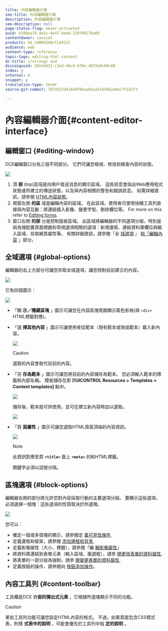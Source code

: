 ```yaml
---
title: 內容編輯器介面
seo-title: 內容編輯器介面
description: 內容編輯器介面
seo-description: null
page-status-flag: never-activated
uuid: b108ea74-ae2c-4e47-bee8-12070927ba89
contentOwner: sauviat
products: SG_CAMPAIGN/CLASSIC
audience: web
content-type: reference
topic-tags: editing-html-content
dc-title: </strong> and
discoiquuid: 20c64d31-c2ed-4bc9-9f0e-46f2e0c08c88
index: y
internal: n
snippet: y
translation-type: tm+mt
source-git-commit: 707352334144df86ae82aa51d595ae6bc751d1f2

---
```



# 內容編輯器介面{#content-editor-interface}

## 編輯窗口 {#editing-window}

DCE編輯窗口分為三個不同部分。 它們可讓您檢視、修改和檢查內容的狀態。

![](assets/dce_decoupe_window_nb.png)

1. 頂 **部** (top)區域是向用戶發送消息的顯示區域。 這些訊息會指出Web應用程式狀態或所建立的傳送狀態，以及與內容相關的警告和錯誤訊息。 如需詳細資訊，請參閱 [HTML內容狀態](../../web/using/content-editing-best-practices.md#html-content-statuses)。
1. 視窗左側 **的區** 域是編輯內容的區域。 在此區域，使用者可使用快顯工具列直接與內容互動：將連結插入影像、變更字型、刪除欄位等。 For more on this refer to [Editing forms](../../web/using/editing-content.md#editing-forms).
1. 窗口右側 **的部** 分是控制面板區域。 此區域將編輯器的不同選項分組，特別是與為塊配置頁面標題和常規選項相關的選項：新增邊框、連結資料庫欄位與輸入區域、存取網頁屬性等。 有關詳細資訊，請參閱「全 [域選項](#global-options) 」 [和「編輯內容](../../web/using/editing-content.md) 」部分。

## 全域選項 {#global-options}

編輯器的右上方部分可讓您存取全域選項，讓您控制目前建立的內容。

![](assets/dce_global_options.png)

它有四個圖示：

![](assets/dce_icons_sidebar.png)

* 「顯 **示／隱藏區塊** 」圖示可讓您在內容區塊周圍顯示藍色影格(與 `<div>` HTML標籤對應)。

* 「選 **擇其他內容** 」圖示可讓使用者從範本（現有範本或現成範本）載入新內容。

   ![](assets/dce_popup_templatechoice.png)

   >[!CAUTION]
   >
   >選取的內容會取代目前的內容。

* 「另 **存為範本** 」圖示可讓您將目前的內容儲存為範本。 您必須輸入範本的標籤和內部名稱。 模板儲存在節 **[!UICONTROL Resources > Templates > Content templates]** 點中。

   ![](assets/dce_popup_savetemplate.png)

   儲存後，範本就可供使用，並可在建立新內容時加以選取。

   ![](assets/dce_create_fromtemplate.png)

* 「頁 **面屬性** 」圖示可讓您選取HTML頁面頂端的內容資訊。

   ![](assets/dce_popup_headerhtml.png)

   >[!NOTE]
   >
   >此資訊對應至頁 **`<title>`** 面上 **`<meta>`** 的和HTML標籤。
   >
   >關鍵字必須以逗號分隔。

## 區塊選項 {#block-options}

編輯器右側的部分將允許您對內容採取行動的主要選項分組。 要顯示這些選項，必須選擇一個塊：這些選項的性質取決於所選塊。

![](assets/dce_right_section.png)

您可以：

* 確定一個或多個塊的顯示，請參閱定 [義可見性條件](../../web/using/editing-content.md#defining-a-visibility-condition),
* 定義邊框和框架，請參閱 [添加邊框和背景](../../web/using/editing-content.md#adding-a-border-and-background),
* 定義影像屬性（大小、標題），請參閱「編 [輯影像屬性](../../web/using/editing-content.md#editing-image-properties)」
* 將資料庫連結到表單元素（輸入區域、複選框），請參 [閱更改表單的資料屬性](../../web/using/editing-content.md#changing-the-data-properties-for-a-form),
* 將表單的一部分設為強制，請參 [閱變更表單的資料屬性](../../web/using/editing-content.md#changing-the-data-properties-for-a-form),
* 定義按鈕的操作，請參閱向 [按鈕添加操作](../../web/using/editing-content.md#adding-an-action-to-a-button)。

## 內容工具列 {#content-toolbar}

工具欄是DCE **介面的彈出式元素** ，它根據所選塊顯示不同的功能。

>[!CAUTION]
>
>某些工具列功能可讓您設定HTML內容的格式。 不過，如果頁面包含CSS樣式表，則樣 **式表中的說明** ，可能會優先於工具列中指 **定的說明** 。

